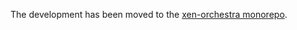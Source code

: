 The development has been moved to the [xen-orchestra monorepo](https://github.com/vatesfr/xen-orchestra/tree/master/packages/xen-api).
